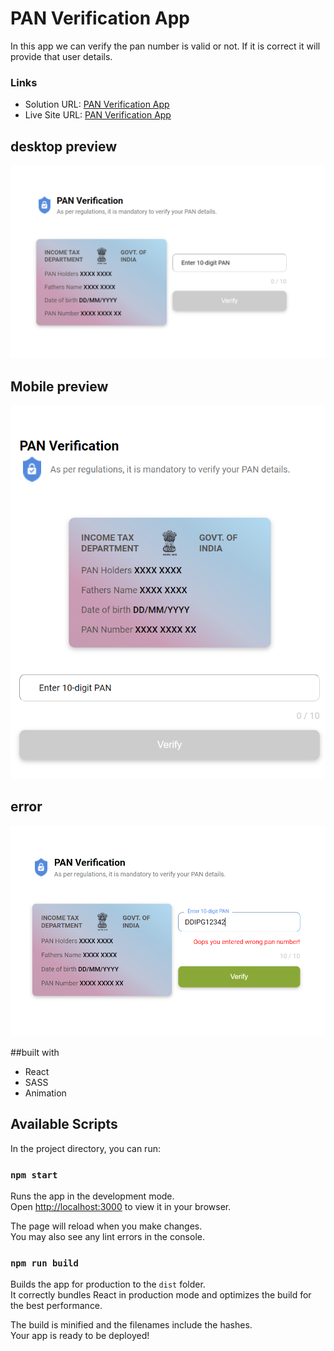 # PAN Verification App
In this app we can verify the pan number is valid or not. If it is correct it will provide that user details.

### Links
- Solution URL: [PAN Verification App](https://github.com/sukanyagurav/pancard-ui)
- Live Site URL: [PAN Verification App](https://pancardverification5867.netlify.app/)

## desktop preview
![Design preview ](./src/assets/desktop%20preview.png)

## Mobile preview
![Design preview ](./src/assets/Mobile%20preview.png)

## error 
![Design preview ](./src/assets/error%20screen.png)

##built with 
- React
- SASS
- Animation

## Available Scripts

In the project directory, you can run:

### `npm start`

Runs the app in the development mode.\
Open [http://localhost:3000](http://localhost:3000) to view it in your browser.

The page will reload when you make changes.\
You may also see any lint errors in the console.

### `npm run build`

Builds the app for production to the `dist` folder.\
It correctly bundles React in production mode and optimizes the build for the best performance.

The build is minified and the filenames include the hashes.\
Your app is ready to be deployed!